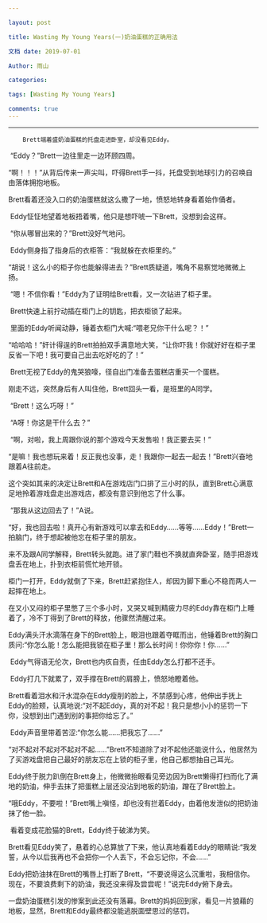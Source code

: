 ```yaml
---

layout: post 

title: Wasting My Young Years(一)奶油蛋糕的正确用法

文档 date: 2019-07-01 

Author: 雨山 

categories:  

tags: [Wasting My Young Years] 

comments: true 
---
```


---



 		Brett端着盛奶油蛋糕的托盘走进卧室，却没看见Eddy。

​		“Eddy？”Brett一边往里走一边环顾四周。

​		“啊！！！”从背后传来一声尖叫，吓得Brett手一抖，托盘受到地球引力的召唤自由落体拥抱地板。

​		Brett看着还没入口的奶油蛋糕就这么撒了一地，愤怒地转身看着始作俑者。

​		Eddy怔怔地望着地板捂着嘴，他只是想吓唬一下Brett，没想到会这样。

 

​		“你从哪冒出来的？”Brett没好气地问。

​		Eddy侧身指了指身后的衣柜答：“我就躲在衣柜里的。”

​		“胡说！这么小的柜子你也能躲得进去？”Brett质疑道，嘴角不易察觉地微微上扬。

​		“嗯！不信你看！”Eddy为了证明给Brett看，又一次钻进了柜子里。

​		Brett快速上前拧动插在柜门上的钥匙，把衣柜锁了起来。

​		里面的Eddy听闻动静，锤着衣柜门大喊:“喂老兄你干什么呢？！”

​		“哈哈哈！”奸计得逞的Brett拍拍双手满意地大笑，“让你吓我！你就好好在柜子里反省一下吧！我可要自己出去吃好吃的了！”

 

​		Brett无视了Eddy的鬼哭狼嚎，径自出门准备去蛋糕店重买一个蛋糕。

刚走不远，突然身后有人叫住他，Brett回头一看，是班里的A同学。

​		“Brett！这么巧呀！”

​		“A呀！你这是干什么去？”

​		“啊，对啦，我上周跟你说的那个游戏今天发售啦！我正要去买！”

​		“是嘛！我也想玩来着！反正我也没事，走！我跟你一起去一起去！”Brett兴奋地跟着A往前走。

​		这个突如其来的决定让Brett和A在游戏店门口排了三小时的队，直到Brett心满意足地拎着游戏盘走出游戏店，都没有意识到他忘了什么事。

 

​		“那我从这边回去了！”A说。

​		“好，我也回去啦！真开心有新游戏可以拿去和Eddy……等等……Eddy！”Brett一拍脑门，终于想起被他忘在柜子里的朋友。

​		来不及跟A同学解释，Brett转头就跑。进了家门鞋也不换就直奔卧室，随手把游戏盘丢在地上，扑到衣柜前慌忙地开锁。

 

​		柜门一打开，Eddy就倒了下来，Brett赶紧抱住人，却因为脚下重心不稳而两人一起摔在地上。

​		在又小又闷的柜子里憋了三个多小时，又哭又喊到精疲力尽的Eddy靠在柜门上睡着了，冷不丁得到了Brett的释放，他骤然清醒过来。

​		Eddy满头汗水滴落在身下的Brett脸上，眼泪也跟着夺眶而出，他锤着Brett的胸口质问:“你怎么能！怎么能把我锁在柜子里！那么长时间！你你你！你……”

​		Eddy气得语无伦次，Brett也内疚自责，任由Eddy怎么打都不还手。

​		Eddy打几下就累了，双手撑在Brett的肩膀上，愤怒地瞪着他。

​		Brett看着泪水和汗水混杂在Eddy瘦削的脸上，不禁感到心疼，他伸出手抚上Eddy的脸颊，认真地说:“对不起Eddy，真的对不起！我只是想小小的惩罚一下你，没想到出门遇到别的事把你给忘了。”

​		Eddy声音里带着苦涩:“你怎么能……把我忘了……”

​		“对不起对不起对不起对不起……”Brett不知道除了对不起他还能说什么，他居然为了买游戏盘把自己最好的朋友忘在上锁的柜子里，他自己都想抽自己耳光。

 

​		Eddy终于脱力趴倒在Brett身上，他微微抬眼看见旁边因为Brett懒得打扫而化了满地的奶油，伸手去抹了把蛋糕上层还没沾到地板的奶油，蹭在了Brett脸上。

​		“哦Eddy，不要啦！”Brett嘴上嗔怪，却也没有拦着Eddy，由着他发泄似的把奶油抹了他一脸。

​		看着变成花脸猫的Brett，Eddy终于破涕为笑。

​		Brett看见Eddy笑了，悬着的心总算放了下来，他认真地看着Eddy的眼睛说:“我发誓，从今以后我再也不会把你一个人丢下，不会忘记你，不会……”

​		Eddy把奶油抹在Brett的嘴唇上打断了Brett，“不要说得这么沉重啦，我相信你。现在，不要浪费剩下的奶油，我还没来得及尝尝呢！”说完Eddy俯下身去。

 

​		一盘奶油蛋糕引发的惨案到此还没有落幕。Brett的妈妈回到家，看见一片狼藉的地板，显然，Brett和Eddy最终都没能逃脱面壁思过的惩罚。

 